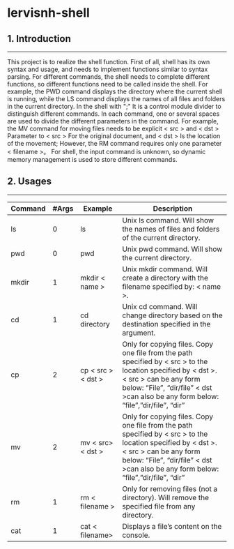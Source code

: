 # lervisnh-shell

## 1. Introduction
---
This project is to realize the shell function. First of all, shell has its own syntax and usage, and needs to implement functions similar to syntax parsing. For different commands, the shell needs to complete different functions, so different functions need to be called inside the shell. For example, the PWD command displays the directory where the current shell is running, while the LS command displays the names of all files and folders in the current directory.
In the shell with ";" It is a control module divider to distinguish different commands. In each command, one or several spaces are used to divide the different parameters in the command. For example, the MV command for moving files needs to be explicit < src > and < dst > Parameter to < src > For the original document, and < dst > Is the location of the movement; However, the RM command requires only one parameter < filename >。 For shell, the input command is unknown, so dynamic memory management is used to store different commands.



## 2. Usages
---
Command | #Args | Example | Description
--- | --- | --- | ---
ls | 0 | ls | Unix ls command. Will show the names of files and folders of the current directory.
pwd | 0 | pwd | Unix pwd command. Will show the current directory.
mkdir | 1 | mkdir < name > | Unix mkdir command. Will create a directory with the filename specified by: < name >.
cd | 1 | cd directory | Unix cd command. Will change directory based on the destination specified in the argument.
cp | 2 | cp < src > < dst > | Only for copying files. Copy one file from the path specified by < src > to the location specified by < dst >. < src > can be any form below: “File”, “dir/file” < dst >can also be any form below: “file”,”dir/file”, “dir”
mv | 2 | mv < src> < dst > | Only for copying files. Copy one file from the path specified by < src > to the location specified by < dst >. < src > can be any form below: “File”, “dir/file” < dst >can also be any form below: “file”,”dir/file”, “dir”
rm | 1 | rm < filename > | Only for removing files (not a directory). Will remove the specified file from any directory.
cat | 1 | cat < filename> | Displays a file’s content on the console.